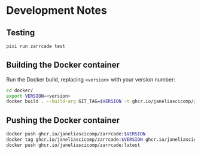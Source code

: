 # Development Notes

## Testing

```bash
pixi run zarrcade test
```

## Building the Docker container

Run the Docker build, replacing `<version>` with your version number:

```bash
cd docker/
export VERSION=<version>
docker build . --build-arg GIT_TAG=$VERSION -t ghcr.io/janeliascicomp/zarrcade:$VERSION
```

## Pushing the Docker container

```bash
docker push ghcr.io/janeliascicomp/zarrcade:$VERSION
docker tag ghcr.io/janeliascicomp/zarrcade:$VERSION ghcr.io/janeliascicomp/zarrcade:latest
docker push ghcr.io/janeliascicomp/zarrcade:latest
```